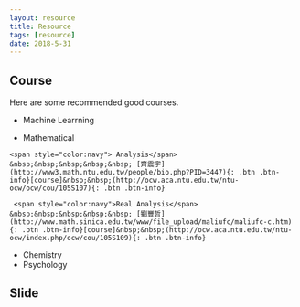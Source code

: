 ```yaml
---
layout: resource
title: Resource
tags: [resource]
date: 2018-5-31
---
```

## Course

   Here are some recommended good courses.
   * Machine Learrning
      
   * Mathematical

    <span style="color:navy"> Analysis</span> &nbsp;&nbsp;&nbsp;&nbsp;&nbsp; [齊震宇](http://www3.math.ntu.edu.tw/people/bio.php?PID=3447){: .btn .btn-info}[course]&nbsp;&nbsp;(http://ocw.aca.ntu.edu.tw/ntu-ocw/ocw/cou/105S107){: .btn .btn-info}

     <span style="color:navy">Real Analysis</span> &nbsp;&nbsp;&nbsp;&nbsp;&nbsp; [劉豐哲](http://www.math.sinica.edu.tw/www/file_upload/maliufc/maliufc-c.htm){: .btn .btn-info}[course]&nbsp;&nbsp;(http://ocw.aca.ntu.edu.tw/ntu-ocw/index.php/ocw/cou/105S109){: .btn .btn-info}

   * Chemistry
   * Psychology

## Slide


